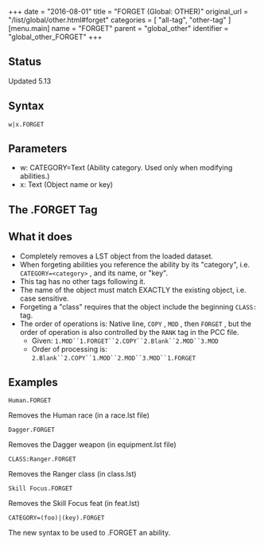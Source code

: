 +++
date = "2016-08-01"
title = "FORGET (Global: OTHER)"
original_url = "/list/global/other.html#forget"
categories = [ "all-tag", "other-tag" ]
[menu.main]
    name = "FORGET"
    parent = "global_other"
    identifier = "global_other_FORGET"
+++

## Status

Updated 5.13

## Syntax

`w|x.FORGET`

## Parameters

-   w: CATEGORY=Text (Ability category. Used only when
    modifying abilities.)
-   x: Text (Object name or key)



The .FORGET Tag
---------------

What it does
------------

-   Completely removes a LST object from the loaded dataset.
-   When forgeting abilities you reference the ability by its
    "category", i.e. `CATEGORY=<category>` , and its name, or "key".
-   This tag has no other tags following it.
-   The name of the object must match EXACTLY the existing object, i.e.
    case sensitive.
-   Forgeting a "class" requires that the object include the beginning
    `CLASS:` tag.
-   The order of operations is: Native line, `COPY` , `MOD` , then
    `FORGET` , but the order of operation is also controlled by the
    `RANK` tag in the PCC file.
    -   Given: `1.MOD``1.FORGET``2.COPY``2.Blank``2.MOD``3.MOD`
    -   Order of processing is:
        `2.Blank``2.COPY``1.MOD``2.MOD``3.MOD``1.FORGET`

Examples
--------

`Human.FORGET`

Removes the Human race (in a race.lst file)

`Dagger.FORGET`

Removes the Dagger weapon (in equipment.lst file)

`CLASS:Ranger.FORGET`

Removes the Ranger class (in class.lst)

`Skill Focus.FORGET`

Removes the Skill Focus feat (in feat.lst)

`CATEGORY=(foo)|(key).FORGET`

The new syntax to be used to .FORGET an ability.


